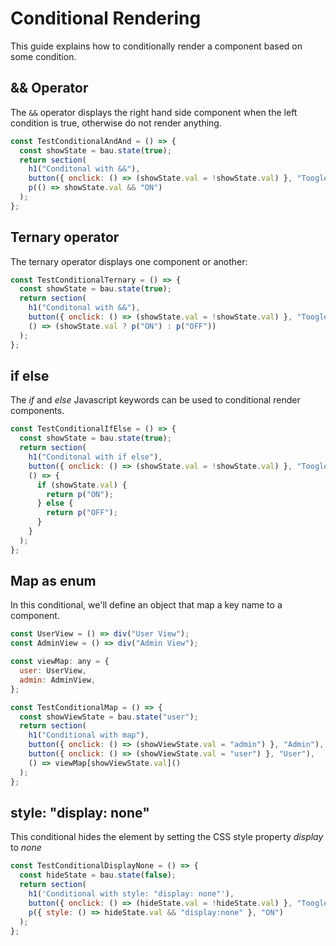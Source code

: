 # Conditional Rendering

This guide explains how to conditionally render a component based on some condition.

## && Operator

The `&&` operator displays the right hand side component when the left condition is true, otherwise do not render anything.

```js
const TestConditionalAndAnd = () => {
  const showState = bau.state(true);
  return section(
    h1("Conditonal with &&"),
    button({ onclick: () => (showState.val = !showState.val) }, "Toogle"),
    p(() => showState.val && "ON")
  );
};
```

## Ternary operator

The ternary operator displays one component or another:

```js
const TestConditionalTernary = () => {
  const showState = bau.state(true);
  return section(
    h1("Conditonal with &&"),
    button({ onclick: () => (showState.val = !showState.val) }, "Toogle"),
    () => (showState.val ? p("ON") : p("OFF"))
  );
};
```

## if else

The _if_ and _else_ Javascript keywords can be used to conditional render components.

```js
const TestConditionalIfElse = () => {
  const showState = bau.state(true);
  return section(
    h1("Conditonal with if else"),
    button({ onclick: () => (showState.val = !showState.val) }, "Toogle"),
    () => {
      if (showState.val) {
        return p("ON");
      } else {
        return p("OFF");
      }
    }
  );
};
```

## Map as enum

In this conditional, we'll define an object that map a key name to a component.

```js
const UserView = () => div("User View");
const AdminView = () => div("Admin View");

const viewMap: any = {
  user: UserView,
  admin: AdminView,
};

const TestConditionalMap = () => {
  const showViewState = bau.state("user");
  return section(
    h1("Conditional with map"),
    button({ onclick: () => (showViewState.val = "admin") }, "Admin"),
    button({ onclick: () => (showViewState.val = "user") }, "User"),
    () => viewMap[showViewState.val]()
  );
};
```

## style: "display: none"

This conditional hides the element by setting the CSS style property _display_ to _none_

```js
const TestConditionalDisplayNone = () => {
  const hideState = bau.state(false);
  return section(
    h1('Conditional with style: "display: none"'),
    button({ onclick: () => (hideState.val = !hideState.val) }, "Toogle"),
    p({ style: () => hideState.val && "display:none" }, "ON")
  );
};
```
